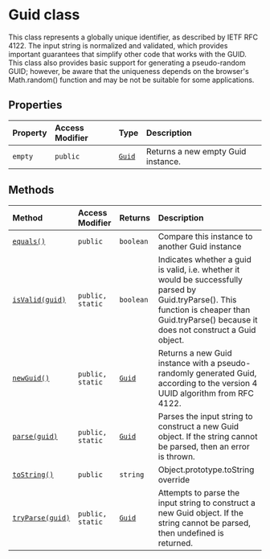 # Guid class





This class represents a globally unique identifier, as described by IETF RFC 4122. The input string is normalized and validated, which provides important guarantees that simplify other code that works with the GUID. This class also provides basic support for generating a pseudo-random GUID; however, be aware that the uniqueness depends on the browser's Math.random() function and may be not be suitable for some applications.



## Properties

| Property	   | Access Modifier | Type	| Description|
|:-------------|:----|:-------|:-----------|
|`empty`     | `public` | [`Guid`](../sp-core-library/guid.md) | Returns a new empty Guid instance. |




## Methods

| Method	   | Access Modifier | Returns	| Description|
|:-------------|:----|:-------|:-----------|
|[`equals()`](equals.md)     | `public` | `boolean` | Compare this instance to another Guid instance |
|[`isValid(guid)`](isvalid.md)     | `public, static` | `boolean` | Indicates whether a guid is valid, i.e. whether it would be successfully parsed by Guid.tryParse(). This function is cheaper than Guid.tryParse() because it does not construct a Guid object. |
|[`newGuid()`](newguid.md)     | `public, static` | [`Guid`](../sp-core-library/guid.md) | Returns a new Guid instance with a pseudo-randomly generated Guid, according to the version 4 UUID algorithm from RFC 4122. |
|[`parse(guid)`](parse.md)     | `public, static` | [`Guid`](../sp-core-library/guid.md) | Parses the input string to construct a new Guid object. If the string cannot be parsed, then an error is thrown. |
|[`toString()`](tostring.md)     | `public` | `string` | Object.prototype.toString override |
|[`tryParse(guid)`](tryparse.md)     | `public, static` | [`Guid`](../sp-core-library/guid.md) | Attempts to parse the input string to construct a new Guid object. If the string cannot be parsed, then undefined is returned. |




